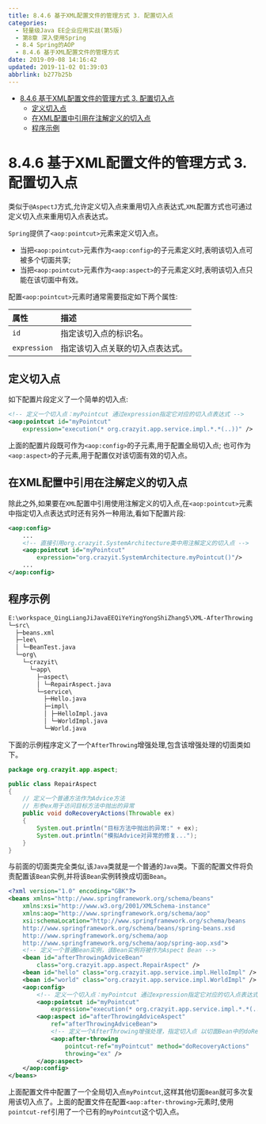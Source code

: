 ```yaml
---
title: 8.4.6 基于XML配置文件的管理方式 3. 配置切入点
categories: 
  - 轻量级Java EE企业应用实战(第5版)
  - 第8章 深入使用Spring
  - 8.4 Spring的AOP
  - 8.4.6 基于XML配置文件的管理方式
date: 2019-09-08 14:16:42
updated: 2019-11-02 01:39:03
abbrlink: b277b25b
---
```

- [8.4.6 基于XML配置文件的管理方式 3. 配置切入点](/ReadingNotes/b277b25b/#8-4-6-基于XML配置文件的管理方式-3-配置切入点)
    - [定义切入点](/ReadingNotes/b277b25b/#定义切入点)
    - [在XML配置中引用在注解定义的切入点](/ReadingNotes/b277b25b/#在XML配置中引用在注解定义的切入点)
    - [程序示例](/ReadingNotes/b277b25b/#程序示例)

<!--more-->
<script src="https://cdn.bootcss.com/jquery/3.4.0/jquery.slim.min.js"></script>
<script>$(document).ready(function () {$(".post-body > ul:nth-child(1)").hide();});</script>

<!--end-->
<!--SSTStart-->
# 8.4.6 基于XML配置文件的管理方式 3. 配置切入点 #
类似于`@AspectJ`方式,允许定义切入点来重用切入点表达式,`XML`配置方式也可通过定义切入点来重用切入点表达式。

`Spring`提供了`<aop:pointcut>`元素来定义切入点。
- 当把`<aop:pointcut>`元素作为`<aop:config>`的子元素定义时,表明该切入点可被多个切面共享;
- 当把`<aop:pointcut>`元素作为`<aop:aspect>`的子元素定义时,表明该切入点只能在该切面中有效。

配置`<aop:pointcut>`元素时通常需要指定如下两个属性:

|属性|描述|
|:---|:---|
|`id`|指定该切入点的标识名。|
|`expression`|指定该切入点关联的切入点表达式。|

## 定义切入点 ##
如下配置片段定义了一个简单的切入点:
```xml
<!-- 定义一个切入点：myPointcut 通过expression指定它对应的切入点表达式 -->
<aop:pointcut id="myPointcut"
    expression="execution(* org.crazyit.app.service.impl.*.*(..))" />
```
上面的配置片段既可作为`<aop:config>`的子元素,用于配置全局切入点;
也可作为`<aop:aspect>`的子元素,用于配置仅对该切面有效的切入点。
## 在XML配置中引用在注解定义的切入点 ##
除此之外,如果要在`XML`配置中引用使用注解定义的切入点,在`<aop:pointcut>`元素中指定切入点表达式时还有另外一种用法,看如下配置片段:
```xml
<aop:config>
    ...
    <!-- 直接引用org.crazyit.SystemArchitecture类中用注解定义的切入点 -->
    <aop:pointcut id="myPointcut"
        expression="org.crazyit.SystemArchitecture.myPointcut()"/>
    ...
</aop:config>
```
## 程序示例 ##
```cmd
E:\workspace_QingLiangJiJavaEEQiYeYingYongShiZhang5\XML-AfterThrowing
└─src\
  ├─beans.xml
  ├─lee\
  │ └─BeanTest.java
  └─org\
    └─crazyit\
      └─app\
        ├─aspect\
        │ └─RepairAspect.java
        └─service\
          ├─Hello.java
          ├─impl\
          │ ├─HelloImpl.java
          │ └─WorldImpl.java
          └─World.java
```
下面的示例程序定义了一个`AfterThrowing`增强处理,包含该增强处理的切面类如下。
```java
package org.crazyit.app.aspect;

public class RepairAspect
{
	// 定义一个普通方法作为Advice方法
	// 形参ex用于访问目标方法中抛出的异常
	public void doRecoveryActions(Throwable ex)
	{
		System.out.println("目标方法中抛出的异常:" + ex);
		System.out.println("模拟Advice对异常的修复...");
	}
}
```
与前面的切面类完全类似,该`Java`类就是一个普通的`Java`类。下面的配置文件将负责配置该`Bean`实例,并将该`Bean`实例转换成切面`Bean`。
```xml
<?xml version="1.0" encoding="GBK"?>
<beans xmlns="http://www.springframework.org/schema/beans"
    xmlns:xsi="http://www.w3.org/2001/XMLSchema-instance"
    xmlns:aop="http://www.springframework.org/schema/aop"
    xsi:schemaLocation="http://www.springframework.org/schema/beans 
	http://www.springframework.org/schema/beans/spring-beans.xsd
	http://www.springframework.org/schema/aop
	http://www.springframework.org/schema/aop/spring-aop.xsd">
    <!-- 定义一个普通Bean实例，该Bean实例将被作为Aspect Bean -->
    <bean id="afterThrowingAdviceBean"
        class="org.crazyit.app.aspect.RepairAspect" />
    <bean id="hello" class="org.crazyit.app.service.impl.HelloImpl" />
    <bean id="world" class="org.crazyit.app.service.impl.WorldImpl" />
    <aop:config>
        <!-- 定义一个切入点：myPointcut 通过expression指定它对应的切入点表达式 -->
        <aop:pointcut id="myPointcut"
            expression="execution(* org.crazyit.app.service.impl.*.*(..))" />
        <aop:aspect id="afterThrowingAdviceAspect"
            ref="afterThrowingAdviceBean">
            <!-- 定义一个AfterThrowing增强处理，指定切入点 以切面Bean中的doRecoveryActions()方法作为增强处理方法 -->
            <aop:after-throwing
                pointcut-ref="myPointcut" method="doRecoveryActions"
                throwing="ex" />
        </aop:aspect>
    </aop:config>
</beans>
```
上面配置文件中配置了一个全局切入点`myPointcut`,这样其他切面`Bean`就可多次复用该切入点了。上面的配置文件在配置`<aop:after-throwing>`元素时,使用`pointcut-ref`引用了一个已有的`myPointcut`这个切入点。

<!--SSTStop-->

